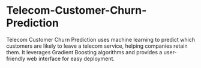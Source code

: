 # Telecom-Customer-Churn-Prediction
Telecom Customer Churn Prediction uses machine learning to predict which customers are likely to leave a telecom service, helping companies retain them. It leverages Gradient Boosting algorithms and provides a user-friendly web interface for easy deployment.
